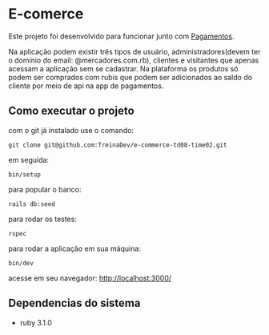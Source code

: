 # E-comerce

Este projeto foi desenvolvido para funcionar junto com [Pagamentos](https://github.com/TreinaDev/pagamentos-td08-time02).

Na aplicação podem existir três tipos de usuário, administradores(devem ter o domínio do email: @mercadores.com.rb), clientes e visitantes que apenas acessam a aplicação sem se cadastrar. Na plataforma os produtos só podem ser comprados com rubis que podem ser adicionados ao saldo do cliente por meio de api na app de pagamentos.
## Como executar o projeto

com o git já instalado use o comando:

```text
git clone git@github.com:TreinaDev/e-commerce-td08-time02.git
```

em seguida:

```text
bin/setup
```

para popular o banco:

```text
rails db:seed
```

para rodar os testes:

```text
rspec
```

para rodar a aplicação em sua máquina:

```text
bin/dev
```

acesse em seu navegador:
<http://localhost:3000/>

## Dependencias do sistema

- ruby 3.1.0
